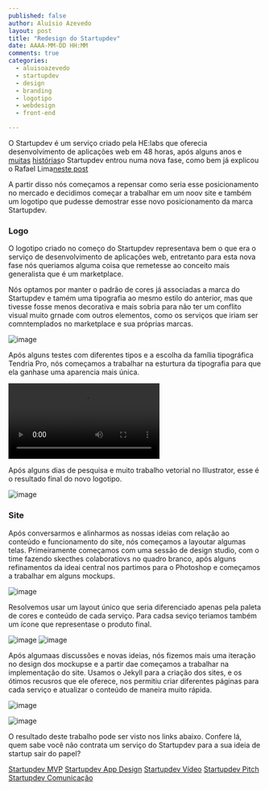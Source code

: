 ```yaml
---
published: false
author: Aluísio Azevedo
layout: post
title: "Redesign do Startupdev"
date: AAAA-MM-DD HH:MM
comments: true
categories:
  - aluisoazevedo
  - startupdev
  - design
  - branding
  - logotipo
  - webdesign
  - front-end

---
```



O Startupdev é um serviço criado pela HE:labs que oferecia desenvolvimento de aplicações web em 48 horas, após alguns anos e [muitas](http://rafael.adm.br/p/iniciando-o-startupdev/) [histórias](http://helabs.com.br/blog/2013/05/22/a-copia-e-o-melhor-elogio/)o Startupdev entrou numa nova fase, como bem já explicou o Rafael Lima[neste post](http://helabs.com.br/blog/2013/09/30/startup-dev-um-novo-marketplace/)

A partir disso nós começamos a repensar como seria esse posicionamento no mercado e decidimos começar a trabalhar em um noov site e também um logotipo que pudesse demostrar esse novo posicionamento da marca Startupdev.


<!--more-->



### Logo


O logotipo criado no começo do Startupdev representava bem o que era o serviço de desenvolvimento de aplicações web, entretanto para esta nova fase nós queriamos alguma coisa que remetesse ao conceito mais generalista que é um marketplace.

Nós optamos por manter o padrão de cores já associadas a marca do Startupdev e tamém uma tipografia ao mesmo estilo do anterior, mas que tivesse fosse menos decorativa e mais sobria para não ter um conflito visual muito grnade com outros elementos, como os serviços que iriam ser comntemplados no marketplace e sua próprias marcas.


![image](/blog/images/pesquisa-logo-startupdev.png)


Após alguns testes com diferentes tipos e a escolha da família tipográfica Tendria Pro, nós começamos a trabalhar na esturtura da tipografia para que ela ganhase uma aparencia mais única.


![image](/blog/images/video-tweaks-logo.mov)


Após alguns dias de pesquisa e muito trabalho vetorial no Illustrator, esse é o resultado final do novo logotipo.

![image](/blog/images/logo-novo-startupdev.png)



### Site

Após conversarmos e alinharmos as nossas ideias com relação ao conteúdo e funcionamento do site, nós começamos a layoutar algumas telas. Primeiramente começamos com uma sessão de design studio, com o time fazendo skecthes colaboratiovs no quadro branco, após alguns refinamentos da ideai central nos partimos para o Photoshop e começamos a trabalhar em alguns mockups.


![image](/blog/images/testes-layouts-startupdev.png)


Resolvemos usar um layout único que seria diferenciado apenas pela paleta de cores e conteúdo de cada serviço.
Para cadsa seviço teriamos também  um ícone que representase o produto final.

![image](/blog/images/testes-cores-startupdev.png)
![image](/blog/images/testes-icones-startupdev.png)


Após algumaas discussões e novas ideias, nós fizemos mais uma iteração no design  dos mockupse e a partir dae começamos a trabalhar na implementação do site. Usamos o Jekyll para a criação dos sites, e os ótimos recusros que ele oferece, nos permitiu criar diferentes páginas para cada serviço e atualizar o conteúdo de maneira muito rápida.

![image](/blog/images/frontend-jekyll-startupdev.png)

![image](/blog/images/novos-layouts-startupdev.png)


O resultado deste trabalho pode ser visto nos links abaixo. Confere lá, quem sabe você não contrata um serviço do Startupdev para a sua ideia de startup sair do papel?

[Startupdev MVP](http://startupdev.com.br/pt/servicos-para-startups/mvp/)
[Startupdev App Design](http://startupdev.com.br/pt/servicos-para-startups/mobile-app-design/)
[Startupdev Vídeo](http://startupdev.com.br/pt/servicos-para-startups/videos-animados/)
[Startupdev Pitch](http://startupdev.com.br/pt/servicos-para-startups/treinamento-para-pitch/)
[Startupdev Comunicação](http://startupdev.com.br/pt/servicos-para-startups/assessoria-comunicacao/)











